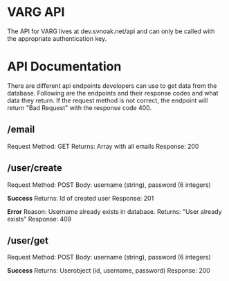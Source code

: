 # VARG API

The API for VARG lives at dev.svnoak.net/api and can only be called with the appropriate authentication key.

# API Documentation

There are different api endpoints developers can use to get data from the database. Following are the endpoints and their response codes and what data they return.
If the request method is not correct, the endpoint will return "Bad Request" with the response code 400.

## /email
Request Method: GET
Returns: Array with all emails
Response: 200

## /user/create

Request Method: POST
Body: username (string), password (6 integers)

**Success**
Returns: Id of created user
Response: 201

**Error**
Reason: Username already exists in database.
Returns: "User already exists"
Response: 409

## /user/get
Request Method: POST
Body: username (string), password (6 integers)

**Success**
Returns: Userobject (id, username, password)
Response: 200

